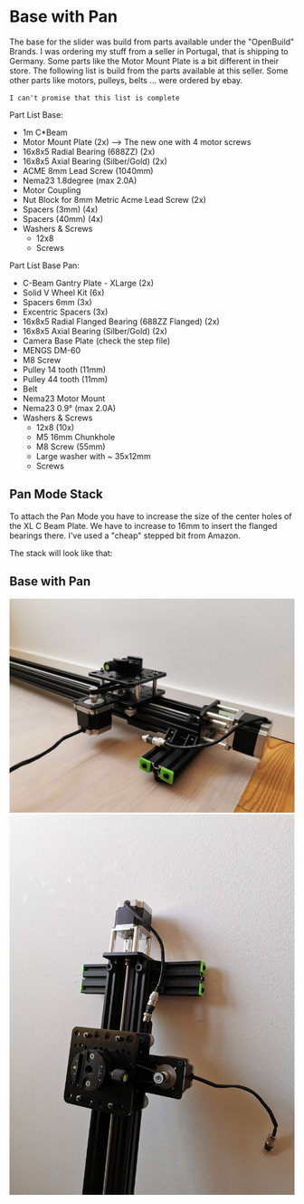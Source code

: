 # Base with Pan

The base for the slider was build from parts available under the "OpenBuild" Brands. I was ordering my stuff from a seller in Portugal, that is shipping to Germany. Some parts like the Motor Mount Plate is a bit different in their store. The following list is build from the parts available at this seller.
Some other parts like motors, pulleys, belts ... were ordered by ebay.

```
I can't promise that this list is complete
```

Part List Base:
* 1m C*Beam
* Motor Mount Plate (2x) --> The new one with 4 motor screws
* 16x8x5 Radial Bearing (688ZZ) (2x)
* 16x8x5 Axial Bearing (Silber/Gold) (2x)
* ACME 8mm Lead Screw (1040mm)
* Nema23 1.8degree (max 2.0A)
* Motor Coupling
* Nut Block for 8mm Metric Acme Lead Screw (2x)
* Spacers (3mm) (4x)
* Spacers (40mm) (4x)
* Washers & Screws
  * 12x8
  * Screws

Part List Base Pan:
* C-Beam Gantry Plate - XLarge (2x)
* Solid V Wheel Kit (6x)
* Spacers 6mm (3x)
* Excentric Spacers (3x)
* 16x8x5 Radial Flanged Bearing (688ZZ Flanged) (2x)
* 16x8x5 Axial Bearing (Silber/Gold) (2x)
* Camera Base Plate (check the step file)
* MENGS DM-60
* M8 Screw
* Pulley 14 tooth (11mm)
* Pulley 44 tooth (11mm)
* Belt
* Nema23 Motor Mount
* Nema23 0.9° (max 2.0A)
* Washers & Screws
  * 12x8 (10x)
  * M5 16mm Chunkhole
  * M8 Screw (55mm)
  * Large washer with ~ 35x12mm
  * Screws

## Pan Mode Stack
To attach the Pan Mode you have to increase the size of the center holes of the XL C Beam Plate. We have to increase to 16mm to insert the flanged bearings there. I've used a "cheap" stepped bit from Amazon.

The stack will look like that:


## Base with Pan
![alt text](https://github.com/JoJ123/Camera-Motion-Slider/blob/master/Hardware/Base%20with%20Pan/images/BaseWithPan.jpg?raw=true)
![alt text](https://github.com/JoJ123/Camera-Motion-Slider/blob/master/Hardware/Base%20with%20Pan/images/BaseWithPan2.jpg?raw=true)